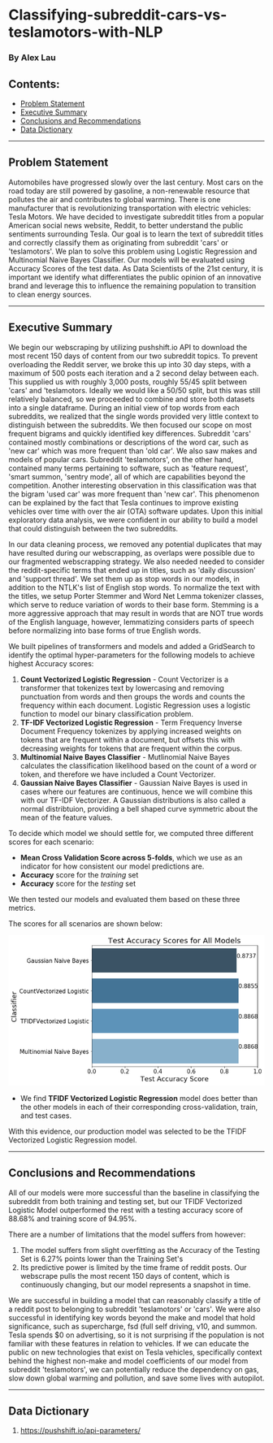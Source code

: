 # Classifying-subreddit-cars-vs-teslamotors-with-NLP
### By Alex Lau

## Contents:
- [Problem Statement](#Problem-Statement)
- [Executive Summary](#Executive-Summary)
- [Conclusions and Recommendations](#Conclusions-and-Recommendations)
- [Data Dictionary](#Data-Dictionary)

---

## Problem Statement

Automobiles have progressed slowly over the last century. Most cars on the road today are still powered by gasoline, a non-renewable resource that pollutes the air and contributes to global warming. There is one manufacturer that is revolutionizing transportation with electric vehicles: Tesla Motors. We have decided to investigate subreddit titles from a popular American social news website, Reddit, to better understand the public sentiments surrounding Tesla. Our goal is to learn the text of subreddit titles and correctly classify them as originating from subreddit 'cars' or 'teslamotors'. We plan to solve this problem using Logistic Regression and Multinomial Naive Bayes Classifier. Our models will be evaluated using Accuracy Scores of the test data. As Data Scientists of the 21st century, it is important we identify what differentiates the public opinion of an innovative brand and leverage this to influence the remaining population to transition to clean energy sources.

---

## Executive Summary

We begin our webscraping by utilizing pushshift.io API to download the most recent 150 days of content from our two subreddit topics. To prevent overloading the Reddit server, we broke this up into 30 day steps, with a maximum of 500 posts each iteration and a 2 second delay between each. This supplied us with roughly 3,000 posts, roughly 55/45 split between 'cars' and 'teslamotors. Ideally we would like a 50/50 split, but this was still relatively balanced, so we proceeded to combine and store both datasets into a single dataframe. During an initial view of top words from each subreddits, we realized that the single words provided very little context to distinguish between the subreddits. We then focused our scope on most frequent bigrams and quickly identified key differences. Subreddit 'cars' contained mostly combinations or descriptions of the word car, such as 'new car' which was more frequent than 'old car'. We also saw makes and models of popular cars. Subreddit 'teslamotors', on the other hand, contained many terms pertaining to software, such as 'feature request', 'smart summon, 'sentry mode', all of which are capabilities beyond the competition. Another interesting observation in this classification was that the bigram 'used car' was more frequent than 'new car'. This phenomenon can be explained by the fact that Tesla continues to improve existing vehicles over time with over the air (OTA) software updates. Upon this initial exploratory data analysis, we were confident in our ability to build a model that could distinguish between the two subreddits.

In our data cleaning process, we removed any potential duplicates that may have resulted during our webscrapping, as overlaps were possible due to our fragmented webscrapping strategy. We also needed needed to consider the reddit-specific terms that ended up in titles, such as 'daily discussion' and 'support thread'. We set them up as stop words in our models, in addition to the NTLK's list of English stop words. To normalize the text with the titles, we setup Porter Stemmer and Word Net Lemma tokenizer classes, which serve to reduce variation of words to their base form. Stemming is a more aggressive approach that may result in words that are NOT true words of the English language, however, lemmatizing considers parts of speech before normalizing into base forms of true English words.

We built pipelines of transformers and models and added a GridSearch to identify the optimal hyper-parameters for the following models to achieve highest Accuracy scores:
1. **Count Vectorized Logistic Regression** - Count Vectorizer is a transformer that tokenizes text by lowercasing and removing punctuation from words and then groups the words and counts the frequency within each document. Logistic Regression uses a logistic function to model our binary classification problem.  
2. **TF-IDF Vectorized Logistic Regression** - Term Frequency Inverse Document Frequency tokenizes by applying increased weights on tokens that are frequent within a document, but offsets this with decreasing weights for tokens that are frequent within the corpus. 
3. **Multinomial Naive Bayes Classifier** - Mutlinomial Naive Bayes calculates the classification likelihood based on the count of a word or token, and therefore we have included a Count Vectorizer. 
4. **Gaussian Naive Bayes Classifier** - Gaussian Naive Bayes is used in cases where our features are continuous, hence we will combine this with our TF-IDF Vectorizer. A Gaussian distributions is also called a normal distribtuion, providing a bell shaped curve symmetric about the mean of the feature values.

To decide which model we should settle for, we computed three different scores for each scenario:

* **Mean Cross Validation Score across 5-folds**, which we use as an indicator for how consistent our model predictions are.
* **Accuracy** score for the *training* set
* **Accuracy** score for the *testing* set

We then tested our models and evaluated them based on these three metrics.

The scores for all scenarios are shown below:

<img src="./accuracy_scores.png">

* We find **TFIDF Vectorized Logistic Regression** model does better than the other models in each of their corresponding cross-validation, train, and test cases.

With this evidence, our production model was selected to be the TFIDF Vectorized Logistic Regression model.

---

## Conclusions and Recommendations

All of our models were more successful than the baseline in classifying the subreddit from both training and testing set, but our TFIDF Vectorized Logistic Model outperformed the rest with a testing accuracy score of 88.68% and training score of 94.95%. 

There are a number of limitations that the model suffers from however:

1. The model suffers from slight overfitting as the Accuracy of the Testing Set is 6.27% points lower than the Training Set's 
2. Its predictive power is limited by the time frame of reddit posts. Our webscrape pulls the most recent 150 days of content, which is continuously changing, but our model represents a snapshot in time.

We are successful in building a model that can reasonably classify a title of a reddit post to belonging to subreddit 'teslamotors' or 'cars'. We were also successful in identifying key words beyond the make and model that hold significance, such as supercharge, fsd (full self driving, v10, and summon. Tesla spends $0 on advertising, so it is not surprising if the population is not familiar with these features in relation to vehicles. If we can educate the public on new technologies that exist on Tesla vehicles, specifically context behind the highest non-make and model coefficients of our model from subreddit 'teslamotors', we can potentially reduce the dependency on gas, slow down global warming and pollution, and save some lives with autopilot.

---

## Data Dictionary ##

1. https://pushshift.io/api-parameters/
